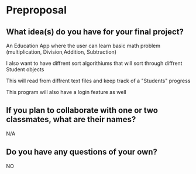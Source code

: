 # Preproposal

## What idea(s) do you have for your final project?

An Education App where the user can learn basic math problem (multiplication,
                                                              Division,Addition,
                                                              Subtraction)

I also want to have diffrent sort algorithiums that will sort through diffrent
Student objects

This will read from diffrent text files and keep track of a "Students" progress

This program will also have a login feature as well


## If you plan to collaborate with one or two classmates, what are their names?

N/A

## Do you have any questions of your own?

NO
